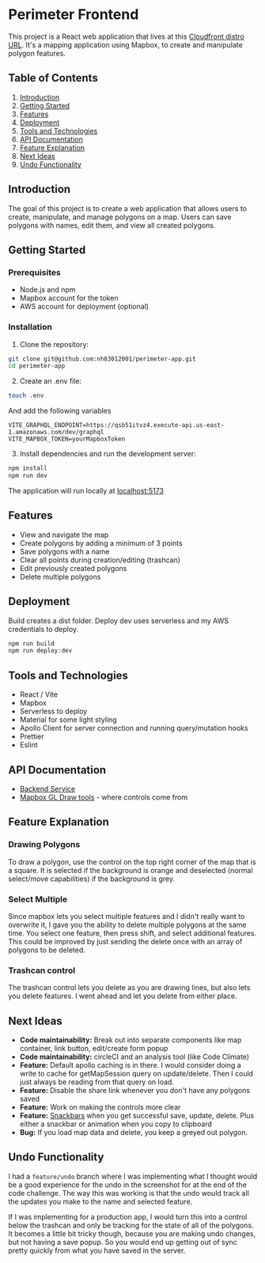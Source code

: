 # Perimeter Frontend

This project is a React web application that lives at this [Cloudfront distro URL](https://dgkpkp27prv85.cloudfront.net/). It's a mapping application using Mapbox, to create and manipulate polygon features.

## Table of Contents

1. [Introduction](#introduction)
2. [Getting Started](#getting-started)
3. [Features](#features)
4. [Deployment](#deployment)
5. [Tools and Technologies](#tools-and-technologies)
6. [API Documentation](#api-documentation)
7. [Feature Explanation](#feature-explanation)
8. [Next Ideas](#next-ideas)
9. [Undo Functionality](#undo-functionality)

## Introduction

The goal of this project is to create a web application that allows users to create, manipulate, and manage polygons on a map. Users can save polygons with names, edit them, and view all created polygons.

## Getting Started

### Prerequisites

- Node.js and npm
- Mapbox account for the token
- AWS account for deployment (optional)

### Installation

1. Clone the repository:

```bash
git clone git@github.com:nh83012001/perimeter-app.git
cd perimeter-app
```

2. Create an .env file:

```bash
touch .env
```

And add the following variables

```
VITE_GRAPHQL_ENDPOINT=https://qsb51itvz4.execute-api.us-east-1.amazonaws.com/dev/graphql
VITE_MAPBOX_TOKEN=yourMapboxToken
```

3. Install dependencies and run the development server:

```bash
npm install
npm run dev
```

The application will run locally at [localhost:5173](http://localhost:5173/)

## Features

- View and navigate the map
- Create polygons by adding a minimum of 3 points
- Save polygons with a name
- Clear all points during creation/editing (trashcan)
- Edit previously created polygons
- Delete multiple polygons

## Deployment

Build creates a dist folder. Deploy dev uses serverless and my AWS credentials to deploy.

```bash
npm run build
npm run deploy:dev
```

## Tools and Technologies

- React / Vite
- Mapbox
- Serverless to deploy
- Material for some light styling
- Apollo Client for server connection and running query/mutation hooks
- Prettier
- Eslint

## API Documentation

- [Backend Service](https://github.com/nh83012001/perimeter-service)
- [Mapbox GL Draw tools](https://github.com/mapbox/mapbox-gl-draw/blob/main/docs/API.md) - where controls come from

## Feature Explanation

### Drawing Polygons

To draw a polygon, use the control on the top right corner of the map that is a square. It is selected if the background is orange and deselected (normal select/move capabilities) if the background is grey.

### Select Multiple

Since mapbox lets you select multiple features and I didn't really want to overwrite it, I gave you the ability to delete multiple polygons at the same time. You select one feature, then press shift, and select additional features. This could be improved by just sending the delete once with an array of polygons to be deleted.

### Trashcan control

The trashcan control lets you delete as you are drawing lines, but also lets you delete features. I went ahead and let you delete from either place.

## Next Ideas

- **Code maintainability:** Break out into separate components like map container, link button, edit/create form popup
- **Code maintainability:** circleCI and an analysis tool (like Code Climate)
- **Feature:** Default apollo caching is in there. I would consider doing a write to cache for getMapSession query on update/delete. Then I could just always be reading from that query on load.
- **Feature:** Disable the share link whenever you don't have any polygons saved
- **Feature:** Work on making the controls more clear
- **Feature:** [Snackbars](https://mui.com/material-ui/react-snackbar/) when you get successful save, update, delete. Plus either a snackbar or animation when you copy to clipboard
- **Bug:** If you load map data and delete, you keep a greyed out polygon.

## Undo Functionality

I had a `feature/undo` branch where I was implementing what I thought would be a good experience for the undo in the screenshot for at the end of the code challenge. The way this was working is that the undo would track all the updates you make to the name and selected feature.

If I was implementing for a production app, I would turn this into a control below the trashcan and only be tracking for the state of all of the polygons. It becomes a little bit tricky though, because you are making undo changes, but not having a save popup. So you would end up getting out of sync pretty quickly from what you have saved in the server.
